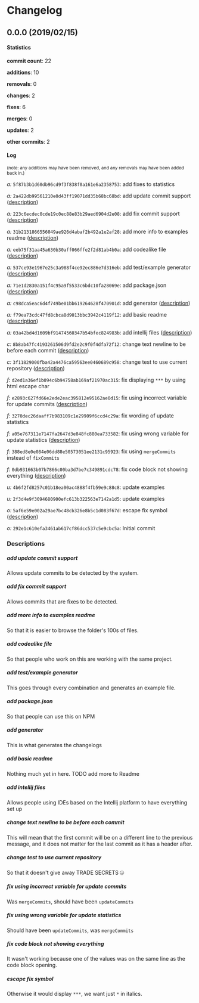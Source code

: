# Changelog
## 0.0.0 (2019/02/15)
#### Statistics
**commit count**: 22

**additions**: 10

**removals**: 0

**changes**: 2

**fixes**: 6

**merges**: 0

**updates**: 2

**other commits**: 2

#### Log
<small>(note: any additions may have been removed, and any removals may have been added back in.)</small>

*a:* `5f87b3b1d60db96cd9f3f838f0a161e6a2358753`: add fixes to statistics

*a:* `2a422db99561210e0d43ff19071dd35b68bc68bd`: add update commit support ([description](#add-update-commit-support-20))

*a:* `223c6ecdec0cde19c0ec88e83b29aed6904d2e08`: add fix commit support ([description](#add-fix-commit-support-20))

*a:* `31b2131866556049ae926d4abaf2b492a1e2af28`: add more info to examples readme ([description](#add-more-info-to-examples-readme-20))

*a:* `eeb75f31aa45a630b30aff066ffe2f2d81ab4b0a`: add codealike file ([description](#add-codealike-file-20))

*a:* `537ce93e1967e25c3a988f4ce92ec886e7d316eb`: add test/example generator ([description](#add-testexample-generator-20))

*a:* `71e1d2830a151f4c95a9f5533c6bdc10fa28069e`: add package.json ([description](#add-packagejson-20))

*a:* `c98dca5eac6d4f749be01bb619264628f470901d`: add generator ([description](#add-generator-20))

*a:* `f79ea73cdc47fd8cbca8d9013bbc3942c4119f12`: add basic readme ([description](#add-basic-readme-20))

*a:* `03a42bd4d1609bf91474560347b54bfec824983b`: add intellij files ([description](#add-intellij-files-20))

*c:* `8b8ab47fc4193261506d9fd2e2c9f0f4dfa72f12`: change text newline to be before each commit ([description](#change-text-newline-to-be-before-each-commit-20))

*c:* `3f11829000fba42a4476ca59563ee0460689c958`: change test to use current repository ([description](#change-test-to-use-current-repository-20))

*f:* `d2ed1a36ef1b094c6b94758ab169af21970ac315`: fix displaying `***` by using html escape char

*f:* `e2893c627fd66e2ede2eac395812e95162ae0d15`: fix using incorrect variable for update commits ([description](#fix-using-incorrect-variable-for-update-commits-20))

*f:* `3270dec26daaff7b983109c1e29909f6ccd4c29a`: fix wording of update statistics

*f:* `a05e767311e7147fa2647d3e848fc880ea733582`: fix using wrong variable for update statistics ([description](#fix-using-wrong-variable-for-update-statistics-20))

*f:* `388ed8e0e084e06dd88e50573051ee2131c95923`: fix using `mergeCommits` instead of `fixCommits`

*f:* `0db931663b07b7866c00ba3d7be7c349891cdc78`: fix code block not showing everything ([description](#fix-code-block-not-showing-everything-20))

*u:* `4b6f2fd8257c01b18ea00ac4888f4fb59e9c88c8`: update examples

*u:* `2f3d4e9f3094680900efc613b322563e7142a1d5`: update examples

*o:* `5af6e59e002a29ae7bc48cb326e8b5c1d083f67d`: escape fix symbol ([description](#escape-fix-symbol-20))

*o:* `292e1c610efa3461ab617cf86dcc537c5e9cbc5a`: Initial commit
### Descriptions
##### add update commit support
Allows update commits to be detected by the system.
##### add fix commit support
Allows commits that are fixes to be detected.
##### add more info to examples readme
So that it is easier to browse the folder's 100s of files.
##### add codealike file
So that people who work on this are working with the same project.
##### add test/example generator
This goes through every combination and generates an example file.
##### add package.json
So that people can use this on NPM
##### add generator
This is what generates the changelogs
##### add basic readme
Nothing much yet in here. TODO add more to Readme
##### add intellij files
Allows people using IDEs based on the Intellij platform to have everything set up
##### change text newline to be before each commit
This will mean that the first commit will be on a different line to the previous message, and it does not matter for the last commit as it has a header after.
##### change test to use current repository
So that it doesn't give away TRADE SECRETS 🤐
##### fix using incorrect variable for update commits
Was `mergeCommits`, should have been `updateCommits`
##### fix using wrong variable for update statistics
Should have been `updateCommits`, was `mergeCommits`
##### fix code block not showing everything
It wasn't working because one of the values was on the same line as the code block opening.
##### escape fix symbol
Otherwise it would display `***`, we want just `*` in italics.
